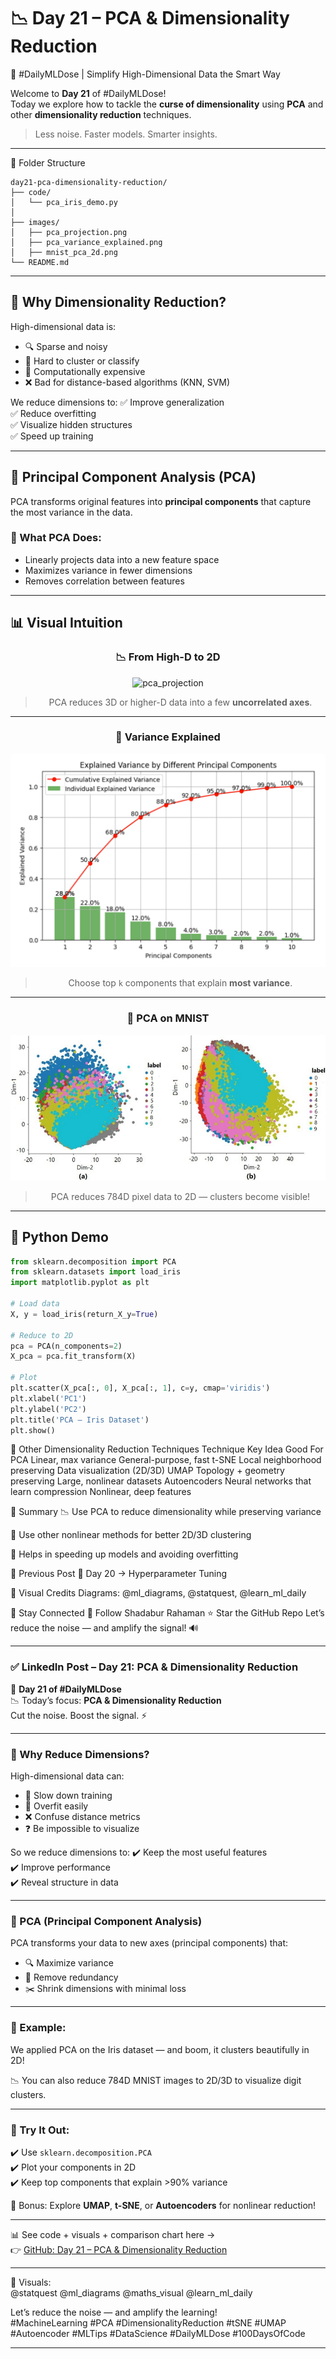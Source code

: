 # 📉 Day 21 – PCA & Dimensionality Reduction  
🔧 #DailyMLDose | Simplify High-Dimensional Data the Smart Way

Welcome to **Day 21** of #DailyMLDose!  
Today we explore how to tackle the **curse of dimensionality** using **PCA** and other **dimensionality reduction** techniques.  
> Less noise. Faster models. Smarter insights.

---
📂 Folder Structure
```
day21-pca-dimensionality-reduction/
├── code/
│   └── pca_iris_demo.py
│
├── images/
│   ├── pca_projection.png
│   ├── pca_variance_explained.png
│   ├── mnist_pca_2d.png
└── README.md
```
---
## 🧠 Why Dimensionality Reduction?

High-dimensional data is:
- 🔍 Sparse and noisy  
- 📏 Hard to cluster or classify  
- 🧪 Computationally expensive  
- ❌ Bad for distance-based algorithms (KNN, SVM)

We reduce dimensions to:
✅ Improve generalization  
✅ Reduce overfitting  
✅ Visualize hidden structures  
✅ Speed up training

---

## 🧩 Principal Component Analysis (PCA)

PCA transforms original features into **principal components** that capture the most variance in the data.

### 🔢 What PCA Does:
- Linearly projects data into a new feature space  
- Maximizes variance in fewer dimensions  
- Removes correlation between features

---

## 📊 Visual Intuition

<div align="center">

### 📉 From High-D to 2D

![pca_projection](images/pca_projection.png)

> PCA reduces 3D or higher-D data into a few **uncorrelated axes**.

---

### 🎯 Variance Explained

![pca_variance](images/pca_variance_explained.png)

> Choose top `k` components that explain **most variance**.

---

### 🧠 PCA on MNIST

![mnist_pca](images/mnist_pca_2d.png)

> PCA reduces 784D pixel data to 2D — clusters become visible!

</div>

---

## 🧪 Python Demo

```python
from sklearn.decomposition import PCA
from sklearn.datasets import load_iris
import matplotlib.pyplot as plt

# Load data
X, y = load_iris(return_X_y=True)

# Reduce to 2D
pca = PCA(n_components=2)
X_pca = pca.fit_transform(X)

# Plot
plt.scatter(X_pca[:, 0], X_pca[:, 1], c=y, cmap='viridis')
plt.xlabel('PC1')
plt.ylabel('PC2')
plt.title('PCA – Iris Dataset')
plt.show()
```
🚀 Other Dimensionality Reduction Techniques
Technique	Key Idea	Good For
PCA	Linear, max variance	General-purpose, fast
t-SNE	Local neighborhood preserving	Data visualization (2D/3D)
UMAP	Topology + geometry preserving	Large, nonlinear datasets
Autoencoders	Neural networks that learn compression	Nonlinear, deep features

🧠 Summary
📉 Use PCA to reduce dimensionality while preserving variance

🚀 Use other nonlinear methods for better 2D/3D clustering

🔬 Helps in speeding up models and avoiding overfitting

🔁 Previous Post
📌 Day 20 → Hyperparameter Tuning

🎨 Visual Credits
Diagrams: @ml_diagrams, @statquest, @learn_ml_daily

🙌 Stay Connected
🔗 Follow Shadabur Rahaman
⭐ Star the GitHub Repo
Let’s reduce the noise — and amplify the signal! 🔊


---

### ✅ LinkedIn Post – Day 21: PCA & Dimensionality Reduction

🎯 **Day 21 of #DailyMLDose**  
📉 Today’s focus: **PCA & Dimensionality Reduction**  
Cut the noise. Boost the signal. ⚡

---

### 🧠 Why Reduce Dimensions?

High-dimensional data can:
- 🐌 Slow down training
- 🎯 Overfit easily
- ❌ Confuse distance metrics
- ❓ Be impossible to visualize

So we reduce dimensions to:
✔️ Keep the most useful features  
✔️ Improve performance  
✔️ Reveal structure in data

---

### 🧩 PCA (Principal Component Analysis)

PCA transforms your data to new axes (principal components) that:
- 🔍 Maximize variance  
- 🔁 Remove redundancy  
- ✂️ Shrink dimensions with minimal loss

---

### 🔢 Example:  
We applied PCA on the Iris dataset — and boom, it clusters beautifully in 2D!

📉 You can also reduce 784D MNIST images to 2D/3D to visualize digit clusters.

---

### 🧪 Try It Out:
✔️ Use `sklearn.decomposition.PCA`  
✔️ Plot your components in 2D  
✔️ Keep top components that explain >90% variance

📌 Bonus: Explore **UMAP**, **t-SNE**, or **Autoencoders** for nonlinear reduction!

---

📊 See code + visuals + comparison chart here →  
👉 [GitHub: Day 21 – PCA & Dimensionality Reduction](https://github.com/YourRepo/day21-pca-dimensionality-reduction)

---

🎨 Visuals:  
@statquest @ml_diagrams @maths_visual @learn_ml_daily

Let’s reduce the noise — and amplify the learning!  
#MachineLearning #PCA #DimensionalityReduction #tSNE #UMAP #Autoencoder #MLTips #DataScience #DailyMLDose #100DaysOfCode

---

